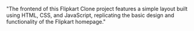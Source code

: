 "The frontend of this Flipkart Clone project features a simple layout built using HTML, CSS, and JavaScript, replicating the basic design and functionality of the Flipkart homepage."
